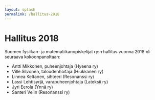 ```yaml
---
layout: splash
permalink: /hallitus-2018
---
```

# Hallitus 2018

Suomen fysiikan- ja matematiikanopiskelijat ry:n hallitus vuonna 2018 oli seuraava kokoonpanoltaan:

* Antti Mikkonen, puheenjohtaja (Hyeena ry)
* Ville Silvonen, taloudenhoitaja (Hiukkanen ry)
* Linnea Keltanen, sihteeri (Resonanssi ry)
* Lassi Lehtisyrjä, varapuheenjohtaja (Lateksii ry)
* Jyri Eerola (Ynnä ry)
* Santeri Velin (Resonanssi ry)